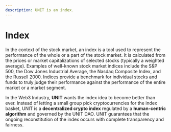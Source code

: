 ```yaml
---
description: UNIT is an index.
---
```


# Index

In the context of the stock market, an index is a tool used to represent the performance of the whole or a part of the stock market. It is calculated from the prices or market capitalizations of selected stocks (typically a weighted average). Examples of well-known stock market indices include the S\&P 500, the Dow Jones Industrial Average, the Nasdaq Composite Index, and the Russell 2000. Indices provide a benchmark for individual stocks and funds to truly judge their performance against the performance of the entire market or a market segment.

In the Web3 Industry, **UNIT** wants the index idea to become better than ever. Instead of letting a small group pick cryptocurrencies for the index basket, UNIT is a **decentralized crypto index** regulated by a **human-centric algorithm** and governed by the UNIT DAO. UNIT guarantees that the ongoing reconstitution of the index occurs with complete transparency and fairness.
